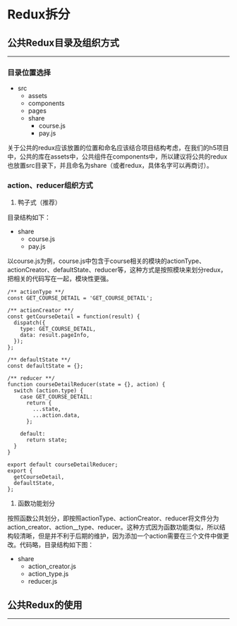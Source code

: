 # Redux拆分

## 公共Redux目录及组织方式

---

### 目录位置选择

* src
  * assets
  * components
  * pages
  * share
    * course.js
    * pay.js

关于公共的redux应该放置的位置和命名应该结合项目结构考虑，在我们的h5项目中，公共的库在assets中，公共组件在components中，所以建议将公共的redux也放置src目录下，并且命名为share（或者redux，具体名字可以再商讨）。

### action、reducer组织方式

1. 鸭子式（推荐）

目录结构如下：

* share
  * course.js
  * pay.js

以course.js为例，course.js中包含于course相关的模块的actionType、actionCreator、defaultState、reducer等，这种方式是按照模块来划分redux，把相关的代码写在一起，模块性更强。

```
/** actionType **/
const GET_COURSE_DETAIL = 'GET_COURSE_DETAIL';

/** actionCreator **/
const getCourseDetail = function(result) {
  dispatch({
    type: GET_COURSE_DETAIL,
    data: result.pageInfo,
  });
};

/** defaultState **/
const defaultState = {};

/** reducer **/
function courseDetailReducer(state = {}, action) {
  switch (action.type) {
    case GET_COURSE_DETAIL:
      return {
        ...state,
        ...action.data,
      };

    default:
      return state;
  }
}

export default courseDetailReducer;
export {
  getCourseDetail,
  defaultState,
};
```

1. 函数功能划分

按照函数公共划分，即按照actionType、actionCreator、reducer将文件分为action_creator、action_\_type、reducer。这种方式因为函数功能类似，所以结构较清晰，但是并不利于后期的维护，因为添加一个action需要在三个文件中做更改。代码略，目录结构如下图：

* share
  * action\_creator.js
  * action\_type.js
  * reducer.js

## 公共Redux的使用

---



